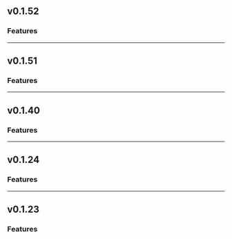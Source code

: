 ## v0.1.52

### Features

---

## v0.1.51

### Features

---

## v0.1.40

### Features

---

## v0.1.24

### Features

---

## v0.1.23

### Features
